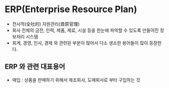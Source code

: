 # ERP(Enterprise Resource Plan)

- 전사적(全社的) 자원관리(資原官理)
- 회사 전체의 금전, 인력, 제품, 제료, 시설 등을 한눈에 파악할 수 있도록 만들어진 정보처리 시스템
- 회계, 경영, 인사, 경제 와 관련된 부분이 많아서 다소 생소한 용어들이 많이 등장한다.

## ERP 와 관련 대표용어

- 매입 : 상품을 판매하기 위해서 제조회사, 도매회사로 부터 구입하는 것
